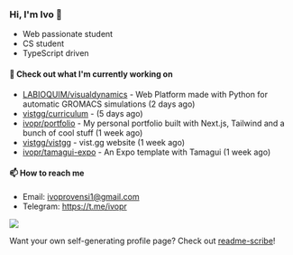### Hi, I'm Ivo 👋

* Web passionate student
* CS student
* TypeScript driven

#### 👷 Check out what I'm currently working on

- [LABIOQUIM/visualdynamics](https://github.com/LABIOQUIM/visualdynamics) - Web Platform made with Python for automatic GROMACS simulations (2 days ago)
- [vistgg/curriculum](https://github.com/vistgg/curriculum) -  (5 days ago)
- [ivopr/portfolio](https://github.com/ivopr/portfolio) - My personal portfolio built with Next.js, Tailwind and a bunch of cool stuff (1 week ago)
- [vistgg/vistgg](https://github.com/vistgg/vistgg) - vist.gg website (1 week ago)
- [ivopr/tamagui-expo](https://github.com/ivopr/tamagui-expo) - An Expo template with Tamagui (1 week ago)

#### 📫 How to reach me

- Email: [ivoprovensi1@gmail.com](mailto://ivoprovensi1@gmail.com)
- Telegram: https://t.me/ivopr

![](https://github-readme-stats.vercel.app/api/top-langs/?username=ivopr&langs_count=10&layout=compact&theme=react&hide_border=true&bg_color=0D1117&title_color=5ce1e6&icon_color=5ce1e6)

Want your own self-generating profile page? Check out [readme-scribe](https://github.com/muesli/readme-scribe)!
